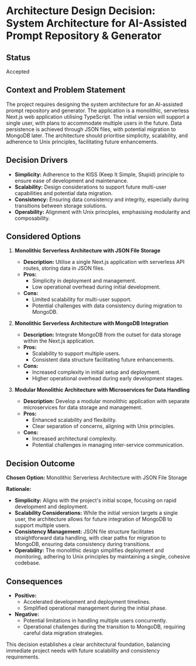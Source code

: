 # Architecture Design Decision: System Architecture for AI-Assisted Prompt Repository & Generator

## Status

Accepted

## Context and Problem Statement

The project requires designing the system architecture for an AI-assisted prompt repository and generator. The application is a monolithic, serverless Next.js web application utilising TypeScript. The initial version will support a single user, with plans to accommodate multiple users in the future. Data persistence is achieved through JSON files, with potential migration to MongoDB later. The architecture should prioritise simplicity, scalability, and adherence to Unix principles, facilitating future enhancements.

## Decision Drivers

- **Simplicity:** Adherence to the KISS (Keep It Simple, Stupid) principle to ensure ease of development and maintenance.
- **Scalability:** Design considerations to support future multi-user capabilities and potential data migration.
- **Consistency:** Ensuring data consistency and integrity, especially during transitions between storage solutions.
- **Operability:** Alignment with Unix principles, emphasising modularity and composability.

## Considered Options

1. **Monolithic Serverless Architecture with JSON File Storage**

   - **Description:** Utilise a single Next.js application with serverless API routes, storing data in JSON files.
   - **Pros:**
     - Simplicity in deployment and management.
     - Low operational overhead during initial development.
   - **Cons:**
     - Limited scalability for multi-user support.
     - Potential challenges with data consistency during migration to MongoDB.

2. **Monolithic Serverless Architecture with MongoDB Integration**

   - **Description:** Integrate MongoDB from the outset for data storage within the Next.js application.
   - **Pros:**
     - Scalability to support multiple users.
     - Consistent data structure facilitating future enhancements.
   - **Cons:**
     - Increased complexity in initial setup and deployment.
     - Higher operational overhead during early development stages.

3. **Modular Monolithic Architecture with Microservices for Data Handling**
   - **Description:** Develop a modular monolithic application with separate microservices for data storage and management.
   - **Pros:**
     - Enhanced scalability and flexibility.
     - Clear separation of concerns, aligning with Unix principles.
   - **Cons:**
     - Increased architectural complexity.
     - Potential challenges in managing inter-service communication.

## Decision Outcome

**Chosen Option:** Monolithic Serverless Architecture with JSON File Storage

**Rationale:**

- **Simplicity:** Aligns with the project's initial scope, focusing on rapid development and deployment.
- **Scalability Considerations:** While the initial version targets a single user, the architecture allows for future integration of MongoDB to support multiple users.
- **Consistency Management:** JSON file structure facilitates straightforward data handling, with clear paths for migration to MongoDB, ensuring data consistency during transitions.
- **Operability:** The monolithic design simplifies deployment and monitoring, adhering to Unix principles by maintaining a single, cohesive codebase.

## Consequences

- **Positive:**
  - Accelerated development and deployment timelines.
  - Simplified operational management during the initial phase.
- **Negative:**
  - Potential limitations in handling multiple users concurrently.
  - Operational challenges during the transition to MongoDB, requiring careful data migration strategies.

This decision establishes a clear architectural foundation, balancing immediate project needs with future scalability and consistency requirements.
